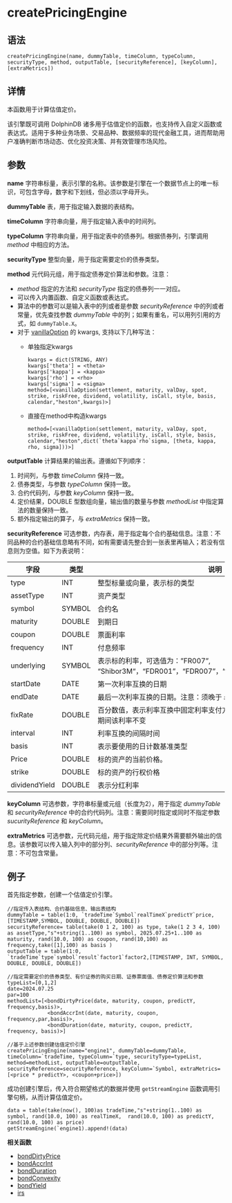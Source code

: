 # createPricingEngine

## 语法

`createPricingEngine(name, dummyTable, timeColumn, typeColumn, securityType,
method, outputTable, [securityReference], [keyColumn],
[extraMetrics])`

## 详情

本函数用于计算估值定价。

该引擎既可调用 DolphinDB
诸多用于估值定价的函数，也支持传入自定义函数或表达式。适用于多种业务场景、交易品种、数据频率的现代金融工具，进而帮助用户准确判断市场动态、优化投资决策、并有效管理市场风险。

## 参数

**name** 字符串标量，表示引擎的名称。该参数是引擎在一个数据节点上的唯一标识，可包含字母，数字和下划线，但必须以字母开头。

**dummyTable** 表，用于指定输入数据的表结构。

**timeColumn** 字符串向量，用于指定输入表中的时间列。

**typeColumn** 字符串向量，用于指定表中的债券列。根据债券列，引擎调用 *method*
中相应的方法。

**securityType** 整型向量，用于指定需要定价的债券类型。

**method** 元代码元组，用于指定债券定价算法和参数。注意：

* *method* 指定的方法和 *securityType* 指定的债券列一一对应。
* 可以传入内置函数、自定义函数或表达式。
* 算法中的参数可以是输入表中的列或者是参数 *securityReference* 中的列或者常量，优先查找参数
  *dummyTable* 中的列；如果有重名，可以用列引用的方式，如
  `dummyTable.X`。
* 对于 [vanillaOption](../v/vanillaoption.html) 的 kwargs,
  支持以下几种写法：
  + 单独指定kwargs

    ```
    kwargs = dict(STRING, ANY)
    kwargs['theta'] = <theta>
    kwargs['kappa'] = <kappa>
    kwargs['rho'] = <rho>
    kwargs['sigma'] = <sigma>
    method=[<vanillaOption(settlement, maturity, valDay, spot, strike, riskFree, dividend, volatility, isCall, style, basis, calendar,"heston",kwargs)>]
    ```
  + 直接在method中构造kwargs

    ```
    method=[<vanillaOption(settlement, maturity, valDay, spot, strike, riskFree, dividend, volatility, isCall, style, basis, calendar,"heston",dict(`theta`kappa`rho`sigma, [theta, kappa, rho, sigma]))>]
    ```

**outputTable** 计算结果的输出表。遵循如下列顺序：

1. 时间列，与参数 *timeColumn* 保持一致。
2. 债券类型，与参数 *typeColumn* 保持一致。
3. 合约代码列，与参数 *keyColumn* 保持一致。
4. 定价结果，DOUBLE 型数组向量，输出值的数量与参数 *methodList* 中指定算法的数量保持一致。
5. 额外指定输出的算子，与 *extraMetrics* 保持一致。

**securityReference**
可选参数，内存表，用于指定每个合约基础信息。注意：不同品种的合约基础信息略有不同，如有需要请先整合到一张表里再输入；若没有信息则为空值。如下为表说明：

| 字段 | 类型 | 说明 |
| --- | --- | --- |
| type | INT | 整型标量或向量，表示标的类型 |
| assetType | INT | 资产类型 |
| symbol | SYMBOL | 合约名 |
| maturity | DOUBLE | 到期日 |
| coupon | DOUBLE | 票面利率 |
| frequency | INT | 付息频率 |
| underlying | SYMBOL | 表示标的利率，可选值为：”FR007”, “Shibor3M“，“FDR001”，“FDR007”，“ShiborO/N”，“LPR1Y”，“LPR5Y” |
| startDate | DATE | 第一次利率互换的日期 |
| endDate | DATE | 最后一次利率互换的日期。注意：须晚于 *startDay。* |
| fixRate | DOUBLE | 百分数值，表示利率互换中固定利率支付方所支付的利率，在整个利率互换期间该利率不变 |
| interval | INT | 利率互换的间隔时间 |
| basis | INT | 表示要使用的日计数基准类型 |
| Price | DOUBLE | 标的资产的当前价格。 |
| strike | DOUBLE | 标的资产的行权价格 |
| dividendYield | DOUBLE | 表示分红利率 |

**keyColumn** 可选参数，字符串标量或元组（长度为2），用于指定 *dummyTable* 和
*securityReference*  中的合约代码列。注意：需要同时指定或同时不指定参数 *sucurityReference* 和
*keyColumn*。

**extraMetrics**
可选参数，元代码元组，用于指定除定价结果外需要额外输出的信息。该参数可以传入输入列中的部分列、*securityReference*
中的部分列等。注意：不可包含常量。

## 例子

首先指定参数，创建一个估值定价引擎。

```
//指定传入表结构、合约基础信息、输出表结构
dummyTable = table(1:0, `tradeTime`Symbol`realTimeX`predictY`price,[TIMESTAMP,SYMBOL, DOUBLE, DOUBLE, DOUBLE])
securityReference= table(take(0 1 2, 100) as type, take(1 2 3 4, 100) as assetType,"s"+string(1..100) as symbol, 2025.07.25+1..100 as maturity, rand(10.0, 100) as coupon, rand(10,100) as frequency,take([1],100) as basis )
outputTable = table(1:0, `tradeTime`type`symbol`result`factor1`factor2,[TIMESTAMP, INT, SYMBOL, DOUBLE, DOUBLE, DOUBLE])

//指定需要定价的债券类型、有价证券的购买日期、证券票面值、债券定价算法和参数
typeList=[0,1,2]
date=2024.07.25
par=100
methodList=[<bondDirtyPrice(date, maturity, coupon, predictY, frequency,basis)>,
             <bondAccrInt(date, maturity, coupon, frequency,par,basis)>,
             <bondDuration(date, maturity, coupon, predictY, frequency, basis)>]

//基于上述参数创建估值定价引擎
createPricingEngine(name="engine1", dummyTable=dummyTable, timeColumn=`tradeTime, typeColumn=`type, securityType=typeList, method=methodList, outputTable=outputTable, securityReference=securityReference, keyColumn=`Symbol, extraMetrics=[<price * predictY>, <coupon+price>])
```

成功创建引擎后，传入符合期望格式的数据并使用 `getStreamEngine`
函数调用引擎句柄，从而计算估值定价。

```
data = table(take(now(), 100)as tradeTime,"s"+string(1..100) as symbol, rand(10.0, 100) as realTimeX,  rand(10.0, 100) as predictY, rand(10.0, 100) as price)
getStreamEngine(`engine1).append!(data)
```

**相关函数**

* [bondDirtyPrice](../b/bondDirtyPrice.html)
* [bondAccrInt](../b/bondaccrint.html)
* [bondDuration](../b/bondDuration.html)
* [bondConvexity](../b/bondconvexity.html)
* [bondYield](../b/bondyield.html)
* [irs](../i/irs.html)


